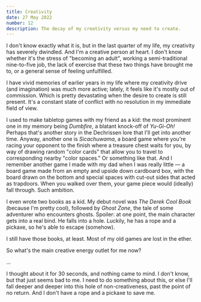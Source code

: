 ```yaml
---
title: Creativity
date: 27 May 2022
number: 12
description: The decay of my creativity versus my need to create.
---
```


I don't know exactly what it is, but in the last quarter of my life, my creativity has severely dwindled. And I'm a creative person at heart. I don't know whether it's the stress of "becoming an adult", working a semi-traditional nine-to-five job, the lack of exercise that these two things have brought me to, or a general sense of feeling unfulfilled.

I have vivid memories of earlier years in my life where my creativity drive (and imagination) was much more active; lately, it feels like it's mostly out of commission. Which is pretty devastating when the desire to create is still present. It's a constant state of conflict with no resolution in my immediate field of view.

I used to make tabletop games with my friend as a kid: the most prominent one in my memory being _Dumbfire_, a blatant knock-off of _Yu-Gi-Oh!_ Perhaps that's another story in the Dechrissen lore that I'll get into another time. Anyway, another one is _Sicachuwama_, a board game where you're racing your opponent to the finish where a treasure chest waits for you, by way of drawing random "color cards" that allow you to travel to corresponding nearby "color spaces." Or something like that. And I remember another game I made with my dad when I was really little — a board game made from an empty and upside down cardboard box, with the board drawn on the bottom and special spaces with cut-out sides that acted as trapdoors. When you walked over them, your game piece would (ideally) fall through. Such ambition.

I even wrote two books as a kid. My debut novel was _The Derek Cool Book_ (because I'm pretty cool), followed by _Ghost Zone_, the tale of some adventurer who encounters ghosts. Spoiler: at one point, the main character gets into a real bind. He falls into a hole. Luckily, he has a rope and a pickaxe, so he's able to escape (somehow).

I still have those books, at least. Most of my old games are lost in the ether.

So what's the main creative energy outlet for me now?

...

I thought about it for 30 seconds, and nothing came to mind. I don't know, but that just seems bad to me. I need to do something about this, or else I'll fall deeper and deeper into this hole of non-creativeness, past the point of no return. And I don't have a rope and a pickaxe to save me.
